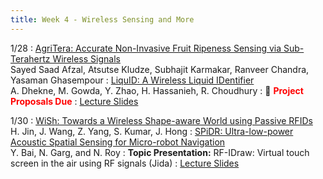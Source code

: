 ```yaml
---
title: Week 4 - Wireless Sensing and More
---
```



1/28
: [AgriTera: Accurate Non-Invasive Fruit Ripeness Sensing via Sub-Terahertz Wireless Signals](https://dl.acm.org/doi/abs/10.1145/3665112.3665119)<br /> Sayed Saad Afzal, Atsutse Kludze, Subhajit Karmakar, Ranveer Chandra, Yasaman Ghasempour
: [LiquID: A Wireless Liquid IDentifier](https://dl.acm.org/doi/abs/10.1145/3210240.3210345)<br /> A. Dhekne, M. Gowda, Y. Zhao, H. Hassanieh, R. Choudhury
:  <span>&#x1F4E2;</span> <span style="color: red;">**Project Proposals Due**</span>
: [Lecture Slides](https://drive.google.com/file/d/19EyljPgTq_vhXxyHNDug-3KFQ46fLlOx/view?usp=share_link)

1/30
: [WiSh: Towards a Wireless Shape-aware World using Passive RFIDs](https://dl.acm.org/doi/abs/10.1145/3210240.3210328)<br /> H. Jin, J. Wang, Z. Yang, S. Kumar, J. Hong
: [SPiDR: Ultra-low-power Acoustic Spatial Sensing for Micro-robot Navigation](https://dl.acm.org/doi/10.1145/3498361.3539775)<br /> Y. Bai, N. Garg, and N. Roy
: **Topic Presentation:** RF-IDraw: Virtual touch screen in the air using RF signals (Jida)
: [Lecture Slides](https://drive.google.com/file/d/1Fq9O_W13X4FsaLlltDur-PjonFiLZnp2/view?usp=share_link)
